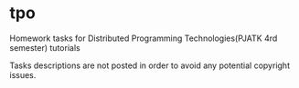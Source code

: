 # tpo
Homework tasks for Distributed Programming Technologies(PJATK 4rd semester) tutorials

Tasks descriptions are not posted in order to avoid any potential copyright issues.
